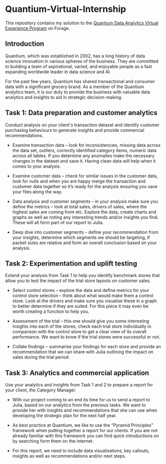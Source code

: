 # Quantium-Virtual-Internship
This repository contains my solution to the [Quantium Data Analytics Virtual Experience Program](https://www.theforage.com/virtual-internships/prototype/NkaC7knWtjSbi6aYv/Data-Analytics?ref=DsEXFixxovqkRxR2u) on Forage.
## Introduction

Quantium, which was established in 2002, has a long history of data science innovation in various spheres of the business. They are committed to building a team of aspirational, varied, and enjoyable people as a fast expanding worldwide leader in data science and AI.

For the past few years, Quantium has shared transactional and consumer data with a significant grocery brand. As a member of the Quantium analytics team, it is our duty to provide the business with valuable data analytics and insights to aid in strategic decision-making.

## Task 1: Data preparation and customer analytics

Conduct analysis on your client's transaction dataset and identify customer purchasing behaviours to generate insights and provide commercial recommendations.

* Examine transaction data – look for inconsistencies, missing data across the data set, outliers, correctly identified category items, numeric data across all tables. If you determine any anomalies make the necessary changes in the dataset and save it. Having clean data will help when it comes to your analysis. 

* Examine customer data – check for similar issues in the customer data, look for nulls and when you are happy merge the transaction and customer data together so it’s ready for the analysis ensuring you save your files along the way.

* Data analysis and customer segments – in your analysis make sure you define the metrics – look at total sales, drivers of sales, where the highest sales are coming from etc. Explore the data, create charts and graphs as well as noting any interesting trends and/or insights you find. These will all form part of our report to Julia. 

* Deep dive into customer segments – define your recommendation from your insights, determine which segments we should be targeting, if packet sizes are relative and form an overall conclusion based on your analysis. 

## Task 2: Experimentation and uplift testing

Extend your analysis from Task 1 to help you identify benchmark stores that allow you to test the impact of the trial store layouts on customer sales.

* Select control stores – explore the data and define metrics for your control store selection – think about what would make them a control store. Look at the drivers and make sure you visualise these in a graph to better determine if they are suited. For this piece it may even be worth creating a function to help you. 

* Assessment of the trial – this one should give you some interesting insights into each of the stores, check each trial store individually in comparison with the control store to get a clear view of its overall performance. We want to know if the trial stores were successful or not. 

* Collate findings – summarise your findings for each store and provide an recommendation that we can share with Julia outlining the impact on sales during the trial period.

## Task 3: Analytics and commercial application

Use your analytics and insights from Task 1 and 2 to prepare a report for your client, the Category Manager.

* With our project coming to an end its time for us to send a report to Julia, based on our analytics from the previous tasks. We want to provide her with insights and recommendations that she can use when developing the strategic plan for the next half year.

* As best practice at Quantium, we like to use the “Pyramid Principles” framework when putting together a report for our clients. If you are not already familiar with this framework you can find quick introductions on by searching form them on the internet.

* For this report, we need to include data visualisations, key callouts, insights as well as recommendations and/or next steps.
